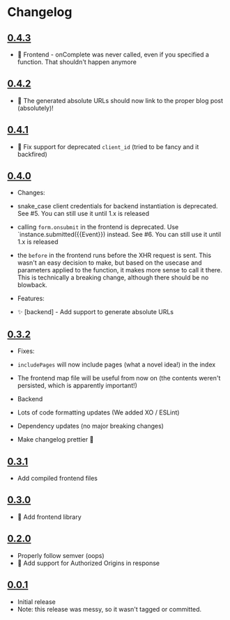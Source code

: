 # Changelog

## [0.4.3](https://github.com/HexRweb/GhostHunter-server/compare/v0.4.2...v0.4.3)

 - :bug: Frontend - onComplete was never called, even if you specified a function. That shouldn't happen anymore

## [0.4.2](https://github.com/HexRweb/GhostHunter-server/compare/v0.4.1...v0.4.2)

 - :bug: The generated absolute URLs should now link to the proper blog post (absolutely)!

## [0.4.1](https://github.com/HexRweb/GhostHunter-server/compare/v0.4.0...v0.4.1)

 - :bug: Fix support for deprecated `client_id` (tried to be fancy and it backfired)

## [0.4.0](https://github.com/HexRweb/GhostHunter-server/compare/v0.3.2...v0.4.0)

 - Changes:
  - snake_case client credentials for backend instantiation is deprecated. See #5. You can still use it until 1.x is released
  - calling `form.onsubmit` in the frontend is deprecated. Use `instance.submitted({{Event}}) instead. See #6. You can still use it until 1.x is released
  - the `before` in the frontend runs before the XHR request is sent. This wasn't an easy decision to make, but based on the usecase and parameters applied to the function, it makes more sense to call it there. This is technically a breaking change, although there should be no blowback.

 - Features:
  - :sparkles: [backend] - Add support to generate absolute URLs

## [0.3.2](https://github.com/HexRweb/GhostHunter-server/compare/v0.3.1...v0.3.2)

 - Fixes:
  - `includePages` will now include pages (what a novel idea!) in the index
  - The frontend map file will be useful from now on (the contents weren't persisted, which is apparently important!)

 - Backend
  - Lots of code formatting updates (We added XO / ESLint)
  - Dependency updates (no major breaking changes)
  - Make changelog prettier :lipstick:


## [0.3.1](https://github.com/HexRweb/GhostHunter-server/compare/v0.3.0...v0.3.1)

 - Add compiled frontend files

## [0.3.0](https://github.com/HexRweb/GhostHunter-server/compare/v0.2.0...v0.3.0)

 - :tada: Add frontend library

## [0.2.0](https://github.com/HexRweb/GhostHunter-server/compare/c47c0db...v0.2.0)

 - Properly follow semver (oops)
 - :tada: Add support for Authorized Origins in response

## [0.0.1](https://github.com/HexRweb/GhostHunter-server/tree/c47c0dbb2346b56b5b44dc95cecf7edf86322b15)

 - Initial release
 - Note: this release was messy, so it wasn't tagged or committed.
